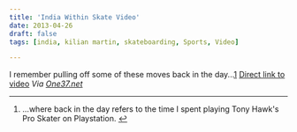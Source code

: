 ```yaml
---
title: 'India Within Skate Video'
date: 2013-04-26
draft: false
tags: [india, kilian martin, skateboarding, Sports, Video]

---
```


I remember pulling off some of these moves back in the day...[1](#fn-21369:1) [Direct link to video](http://youtu.be/_J7wOz0Pv-c) _Via [One37.net](http://one37.net/blog/26/4/2013/india-within)_

* * *

1.  ...where back in the day refers to the time I spent playing Tony Hawk's Pro Skater on Playstation. [↩](#fnref-21369:1)
